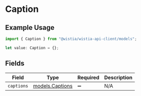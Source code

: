 # Caption

## Example Usage

```typescript
import { Caption } from "@wistia/wistia-api-client/models";

let value: Caption = {};
```

## Fields

| Field                                    | Type                                     | Required                                 | Description                              |
| ---------------------------------------- | ---------------------------------------- | ---------------------------------------- | ---------------------------------------- |
| `captions`                               | [models.Captions](../models/captions.md) | :heavy_minus_sign:                       | N/A                                      |
